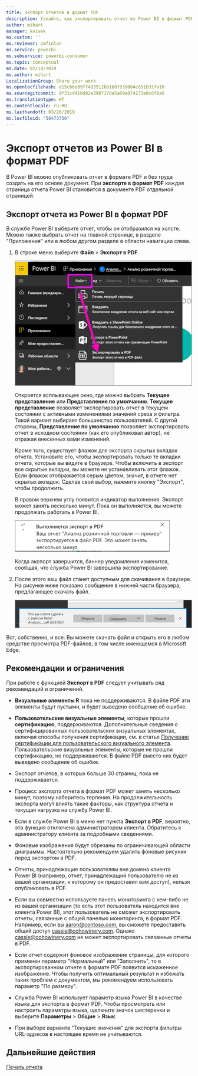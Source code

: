 ```yaml
---
title: Экспорт отчетов в формат PDF
description: Узнайте, как экспортировать отчет из Power BI в формат PDF.
author: mihart
manager: kvivek
ms.custom: ''
ms.reviewer: cmfinlan
ms.service: powerbi
ms.subservice: powerbi-consumer
ms.topic: conceptual
ms.date: 02/14/2019
ms.author: mihart
LocalizationGroup: Share your work
ms.openlocfilehash: e15cb6e09ff493512bb1b87939004c851b31fa10
ms.sourcegitcommit: 9f31cd41bd92e398717da5a69a074273e8c6f8a6
ms.translationtype: HT
ms.contentlocale: ru-RU
ms.lasthandoff: 03/26/2019
ms.locfileid: "58473736"
---
```

# <a name="export-reports-from-power-bi-to-pdf"></a>Экспорт отчетов из Power BI в формат PDF
В Power BI можно опубликовать отчет в формате PDF и без труда создать на его основе документ. При **экспорте в формат PDF** каждая страница отчета Power BI становится в документе PDF отдельной страницей.

## <a name="how-to-export-your-power-bi-report-to-pdf"></a>Экспорт отчета из Power BI в формат PDF
В службе Power BI выберите отчет, чтобы он отобразился на холсте. Можно также выбрать отчет на главной странице, в разделе "Приложения" или в любом другом разделе в области навигации слева.

1. В строке меню выберите **Файл** > **Экспорт в PDF**.

    ![Выберите "Файл" в строке меню и щелкните "Экспорт в PDF"](media/end-user-pdf/power-bi-export-pdf.png)

    Откроется всплывающее окно, где можно выбрать **Текущее представление** или **Представление по умолчанию**.  **Текущее представление** позволяет экспортировать отчет в текущем состоянии с активными изменениями значений среза и фильтра.  Такой вариант выбирает большинство пользователей.  С другой стороны, **Представление по умолчанию** позволяет экспортировать отчет в исходном состоянии (как его опубликовал автор), не отражая внесенных вами изменений.
    
    Кроме того, существует флажок для экспорта скрытых вкладок отчета.  Установите его, чтобы экспортировать только те вкладки отчета, которые вы видите в браузере.  Чтобы включить в экспорт все скрытые вкладки, вы можете не устанавливать этот флажок.  Если флажок отображается серым цветом, значит, в отчете нет скрытых вкладок.  Сделав свой выбор, нажмите кнопку "Экспорт", чтобы продолжить.
    
    В правом верхнем углу появится индикатор выполнения. Экспорт может занять несколько минут. Пока он выполняется, вы можете продолжать работать в Power BI.

    ![Сообщение о ходе экспорта](media/end-user-pdf/power-bi-export-message.png)

    Когда экспорт завершится, баннер уведомления изменится, сообщая, что служба Power BI завершила экспортирование.

2. После этого ваш файл станет доступным для скачивания в браузере. На рисунке ниже показано сообщение в нижней части браузера, предлагающее скачать файл.

    ![Расположение со скачанным файлом](media/end-user-pdf/power-bi-save-file.png)

Вот, собственно, и все. Вы можете скачать файл и открыть его в любом средстве просмотра PDF-файлов, в том числе имеющемся в Microsoft Edge.


## <a name="limitations-and-considerations"></a>Рекомендации и ограничения
При работе с функцией **Экспорт в PDF** следует учитывать ряд рекомендаций и ограничений.

* **Визуальные элементы R** пока не поддерживаются. В файле PDF эти элементы будут пустыми, и будет выведено сообщение об ошибке.  

* **Пользовательские визуальные элементы**, которые прошли **сертификацию**, поддерживаются. Дополнительные сведения о сертифицированных пользовательских визуальных элементах, включая способы получения сертификации, см. в статье [Получение сертификации для пользовательского визуального элемента](../power-bi-custom-visuals-certified.md). Пользовательские визуальные элементы, которые не прошли сертификацию, не поддерживаются. В файле PDF вместо них будет выведено сообщение об ошибке.   

* Экспорт отчетов, в которых больше 30 страниц, пока не поддерживается.

* Процесс экспорта отчета в формат PDF может занять несколько минут, поэтому наберитесь терпения. На продолжительность экспорта могут влиять такие факторы, как структура отчета и текущая нагрузка на службу Power BI.

* Если в службе Power BI в меню нет пункта **Экспорт в PDF**, вероятно, эта функция отключена администратором клиента. Обратитесь к администратору клиента за подробными сведениями.

* Фоновые изображения будут обрезаны по ограничивающей области диаграммы. Настоятельно рекомендуем удалить фоновые рисунки перед экспортом в PDF.

* Отчеты, принадлежащие пользователям вне домена клиента Power BI (например, отчет, принадлежащий пользователю не из вашей организации, к которому он предоставил вам доступ), нельзя опубликовать в PDF.

* Если вы совместно используете панель мониторинга с кем-либо не из вашей организации (то есть этот пользователь находится вне клиента Power BI), этот пользователь не сможет экспортировать отчеты, связанные с общей панелью мониторинга, в формат PDF. Например, если вы aaron@contoso.com, вы сможете предоставить общий доступ cassie@cohowinery.com. Однако cassie@cohowinery.com не может экспортировать связанные отчеты в PDF.

* Если отчет содержит фоновое изображение страницы, для которого применен параметр "Нормальный" или "Заполнить", то в экспортированном отчете в формате PDF появится искаженное изображение.  Чтобы получить оптимальный результат и избежать таких проблем с документом, мы рекомендуем использовать параметр "По размеру".

* Служба Power BI использует параметр языка Power BI в качестве языка для экспорта в формат PDF. Чтобы просмотреть или настроить параметры языка, щелкните значок шестеренки и выберите **Параметры** > **Общие** > **Язык**.

* При выборе варианта "Текущие значения" для экспорта фильтры URL-адресов в настоящее время не учитываются.

## <a name="next-steps"></a>Дальнейшие действия
[Печать отчета](end-user-print.md)
